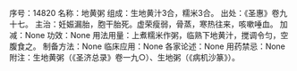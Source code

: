 序号：14820
名称：地黄粥
组成：生地黄汁3合，糯米3合。
出处：《圣惠》卷九十七。
主治：妊娠漏胎，胞干胎死。虚荣瘦弱，骨蒸，寒热往来，咳嗽唾血。
加减：None
功效：None
用法用量：上煮糯米作粥，临熟下地黄汁，搅调令匀，空腹食之。
制备方法：None
临床应用：None
各家论述：None
用药禁忌：None
附注：生地黄粥（《圣济总录》卷一九○）、生地粥（《病机沙篆》）。
